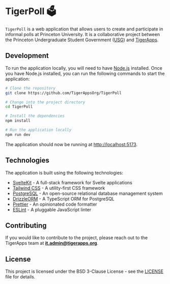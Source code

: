 # TigerPoll 🗳️

`TigerPoll` is a web application that allows users to create and participate in informal polls at Princeton University. It is a collaborative project between the Princeton Undergraduate Student Government ([USG](https://usg.princeton.edu/)) and [TigerApps](https://tigerapps.org/).

## Development

To run the application locally, you will need to have [Node.js](https://nodejs.org/) installed. Once you have Node.js installed, you can run the following commands to start the application:

```bash
# Clone the repository
git clone https://github.com/TigerAppsOrg/TigerPoll

# Change into the project directory
cd TigerPoll

# Install the dependencies
npm install

# Run the application locally
npm run dev
```

The application should now be running at [http://localhost:5173](http://localhost:5173).

## Technologies

The application is built using the following technologies:

- [SvelteKit](https://kit.svelte.dev/) - A full-stack framework for Svelte applications
- [Tailwind CSS](https://tailwindcss.com/) - A utility-first CSS framework
- [PostgreSQL](https://www.postgresql.org/) - An open-source relational database management system
- [DrizzleORM](https://orm.drizzle.team/) - A TypeScript ORM for PostgreSQL
- [Prettier](https://prettier.io/) - An opinionated code formatter
- [ESLint](https://eslint.org/) - A pluggable JavaScript linter

## Contributing

If you would like to contribute to the project, please reach out to the TigerApps team at **it.admin@tigerapps.org**.

## License

This project is licensed under the BSD 3-Clause License - see the [LICENSE](LICENSE) file for details.
